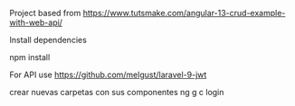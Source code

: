 Project based from https://www.tutsmake.com/angular-13-crud-example-with-web-api/

Install dependencies

npm install

For API use https://github.com/melgust/laravel-9-jwt

crear nuevas carpetas con sus componentes
ng g c login